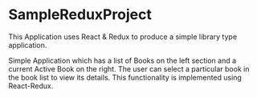 # SampleReduxProject
This Application uses React &amp; Redux to produce a simple library type application.

Simple Application which has a list of Books on the left section and a current Active Book on the right. The user can select 
a particular book in the book list to view its details. 
This functionality is implemented using React-Redux.
